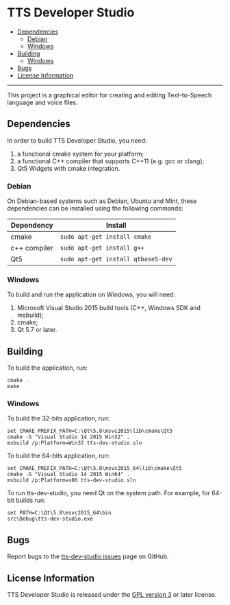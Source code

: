 # TTS Developer Studio

- [Dependencies](#dependencies)
  - [Debian](#debian)
  - [Windows](#windows)
- [Building](#building)
  - [Windows](#windows-1)
- [Bugs](#bugs)
- [License Information](#license-information)

----------

This project is a graphical editor for creating and editing Text-to-Speech
language and voice files.

## Dependencies

In order to build TTS Developer Studio, you need:

1.  a functional cmake system for your platform;
2.  a functional C++ compiler that supports C++11 (e.g. gcc or clang);
3.  Qt5 Widgets with cmake integration.

### Debian

On Debian-based systems such as Debian, Ubuntu and Mint, these dependencies can
be installed using the following commands:

| Dependency    | Install                            |
|---------------|------------------------------------|
| cmake         | `sudo apt-get install cmake`       |
| c++ compiler  | `sudo apt-get install g++`         |
| Qt5           | `sudo apt-get install qtbase5-dev` |

### Windows

To build and run the application on Windows, you will need:

1.  Microsoft Visual Studio 2015 build tools (C++, Windows SDK and msbuild);
2.  cmake;
3.  Qt 5.7 or later.

## Building

To build the application, run:

	cmake .
	make

### Windows

To build the 32-bits application, run:

	set CMAKE_PREFIX_PATH=C:\Qt\5.8\msvc2015\lib\cmake\Qt5
	cmake -G "Visual Studio 14 2015 Win32" .
	msbuild /p:Platform=Win32 tts-dev-studio.sln

To build the 64-bits application, run:

	set CMAKE_PREFIX_PATH=C:\Qt\5.8\msvc2015_64\lib\cmake\Qt5
	cmake -G "Visual Studio 14 2015 Win64" .
	msbuild /p:Platform=x86 tts-dev-studio.sln

To run tts-dev-studio, you need Qt on the system path. For example, for 64-bit
builds run:

	set PATH=C:\Qt\5.8\msvc2015_64\bin
	src\Debug\tts-dev-studio.exe

## Bugs

Report bugs to the
[tts-dev-studio issues](https://github.com/espeak-ng/tts-dev-studio/issues)
page on GitHub.

## License Information

TTS Developer Studio is released under the [GPL version 3](COPYING) or later
license.
